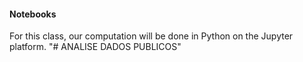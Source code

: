 #### Notebooks ####

For this class, our computation will be done in Python on the Jupyter platform. 
"# ANALISE DADOS PUBLICOS" 
